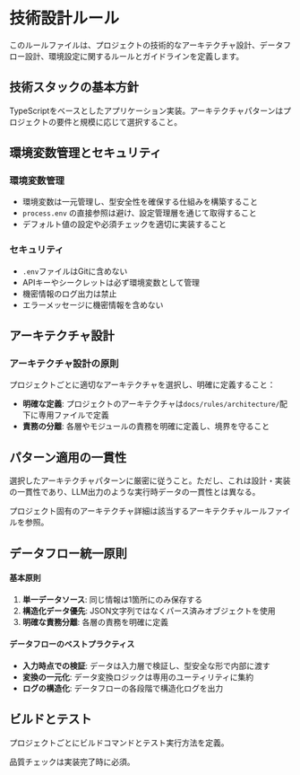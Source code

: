 # 技術設計ルール

このルールファイルは、プロジェクトの技術的なアーキテクチャ設計、データフロー設計、環境設定に関するルールとガイドラインを定義します。

## 技術スタックの基本方針
TypeScriptをベースとしたアプリケーション実装。アーキテクチャパターンはプロジェクトの要件と規模に応じて選択すること。

## 環境変数管理とセキュリティ

### 環境変数管理
- 環境変数は一元管理し、型安全性を確保する仕組みを構築すること
- `process.env` の直接参照は避け、設定管理層を通じて取得すること
- デフォルト値の設定や必須チェックを適切に実装すること

### セキュリティ
- `.env`ファイルはGitに含めない
- APIキーやシークレットは必ず環境変数として管理
- 機密情報のログ出力は禁止
- エラーメッセージに機密情報を含めない

## アーキテクチャ設計

### アーキテクチャ設計の原則
プロジェクトごとに適切なアーキテクチャを選択し、明確に定義すること：

- **明確な定義**: プロジェクトのアーキテクチャは`docs/rules/architecture/`配下に専用ファイルで定義
- **責務の分離**: 各層やモジュールの責務を明確に定義し、境界を守ること

## パターン適用の一貫性

選択したアーキテクチャパターンに厳密に従うこと。ただし、これは設計・実装の一貫性であり、LLM出力のような実行時データの一貫性とは異なる。

プロジェクト固有のアーキテクチャ詳細は該当するアーキテクチャルールファイルを参照。

## データフロー統一原則

#### 基本原則
1. **単一データソース**: 同じ情報は1箇所にのみ保存する
2. **構造化データ優先**: JSON文字列ではなくパース済みオブジェクトを使用
3. **明確な責務分離**: 各層の責務を明確に定義

#### データフローのベストプラクティス
- **入力時点での検証**: データは入力層で検証し、型安全な形で内部に渡す
- **変換の一元化**: データ変換ロジックは専用のユーティリティに集約
- **ログの構造化**: データフローの各段階で構造化ログを出力

## ビルドとテスト

プロジェクトごとにビルドコマンドとテスト実行方法を定義。

品質チェックは実装完了時に必須。